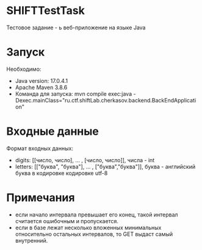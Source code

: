 # SHIFTTestTask
Тестовое задание - ь веб-приложение на языке Java

# Запуск
Необходимо: 
- Java version: 17.0.4.1
- Apache Maven 3.8.6
- Команда для запуска: mvn compile exec:java -Dexec.mainClass="ru.ctf.shiftLab.cherkasov.backend.BackEndApplication"

# Входные данные
Формат входных данных: 
- digits: [[число, число], ... , [число, число]], числа - int
- letters: [["буква", "буква"], ... , ["буква","буква"]], буква - английский буква в кодировке кодировке utf-8

# Примечания
- если начало интервала превышает его конец, такой интервал считается ошибочным и пропускается.
- если в базе лежат несколько вложенных минимальных относительно остальных интервалов, то GET выдаст самый внутренний.
